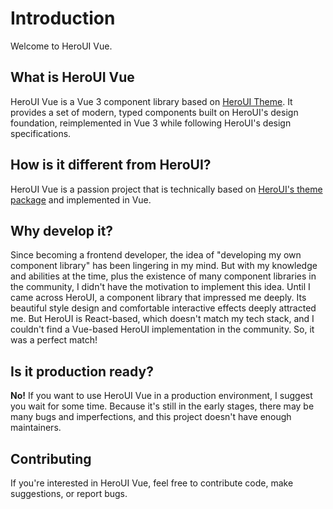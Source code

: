 # Introduction
Welcome to HeroUI Vue.

## What is HeroUI Vue
HeroUI Vue is a Vue 3 component library based on [HeroUI Theme](https://www.heroui.com/). It provides a set of modern, typed components built on HeroUI's design foundation, reimplemented in Vue 3 while following HeroUI's design specifications.

## How is it different from HeroUI?
HeroUI Vue is a passion project that is technically based on [HeroUI's theme package](https://npmjs.com/package/@heroui/theme) and implemented in Vue.

## Why develop it?
Since becoming a frontend developer, the idea of "developing my own component library" has been lingering in my mind. But with my knowledge and abilities at the time, plus the existence of many component libraries in the community, I didn't have the motivation to implement this idea. Until I came across HeroUI, a component library that impressed me deeply. Its beautiful style design and comfortable interactive effects deeply attracted me. But HeroUI is React-based, which doesn't match my tech stack, and I couldn't find a Vue-based HeroUI implementation in the community. So, it was a perfect match!

## Is it production ready?
**No!** If you want to use HeroUI Vue in a production environment, I suggest you wait for some time. Because it's still in the early stages, there may be many bugs and imperfections, and this project doesn't have enough maintainers.

## Contributing
If you're interested in HeroUI Vue, feel free to contribute code, make suggestions, or report bugs.
